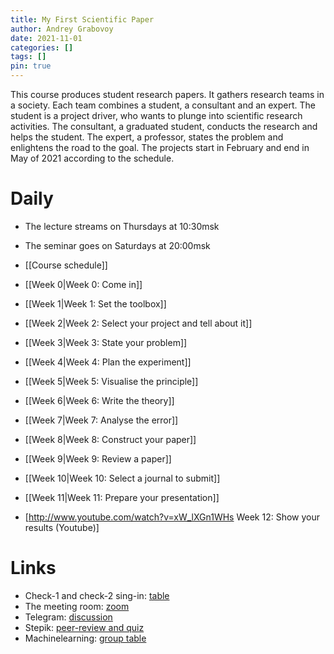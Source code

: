 ```yaml
---
title: My First Scientific Paper
author: Andrey Grabovoy
date: 2021-11-01
categories: []
tags: []
pin: true
---
```


This course produces student research papers. It gathers research teams in a society. Each team combines a student, a consultant and an expert. The student is a project driver, who wants to plunge into scientific research activities. The consultant, a graduated student, conducts the research and helps the student. The expert, a professor, states the problem and enlightens the road to the goal. The projects start in February and end in May of 2021 according to the schedule.

# Daily 

* The lecture streams on Thursdays at 10:30msk 
* The seminar goes on Saturdays at 20:00msk 

* [[Course schedule]] 
* [[Week 0|Week 0: Come in]] 
* [[Week 1|Week 1: Set the toolbox]] 
* [[Week 2|Week 2: Select your project and tell about it]] 
* [[Week 3|Week 3: State your problem]] 
* [[Week 4|Week 4: Plan the experiment]] 
* [[Week 5|Week 5: Visualise the principle]] 
* [[Week 6|Week 6: Write the theory]] 
* [[Week 7|Week 7: Analyse the error]] 
* [[Week 8|Week 8: Construct your paper]] 
* [[Week 9|Week 9: Review a paper]] 
* [[Week 10|Week 10: Select a journal to submit]] 
* [[Week 11|Week 11: Prepare your presentation]] 
* [http://www.youtube.com/watch?v=xW_lXGn1WHs Week 12: Show your results (Youtube)] 

# Links
* Check-1 and check-2 sing-in: [table](https://docs.google.com/spreadsheets/d/1g9ud_qyHJIkzHYWFRac_WmeVZ7Qv11N_OIXAzK5iOs0/edit#gid=298225191)
* The meeting room: [zoom](https://m1p.org/go_zoom)
* Telegram: [discussion](https://t.me/m1p_talk)
* Stepik: [peer-review and quiz](https://stepik.org/course/90240/syllabus)
* Machinelearning: [group table](http://www.machinelearning.ru/wiki/index.php?title=%D0%9C%D0%BE%D1%8F_%D0%BF%D0%B5%D1%80%D0%B2%D0%B0%D1%8F_%D0%BD%D0%B0%D1%83%D1%87%D0%BD%D0%B0%D1%8F_%D1%81%D1%82%D0%B0%D1%82%D1%8C%D1%8F_%28%D0%BB%D0%B5%D0%BA%D1%86%D0%B8%D0%B8_%D0%B8_%D0%BF%D1%80%D0%B0%D0%BA%D1%82%D0%B8%D0%BA%D0%B0%2C_%D0%92.%D0%92._%D0%A1%D1%82%D1%80%D0%B8%D0%B6%D0%BE%D0%B2%29/%D0%93%D1%80%D1%83%D0%BF%D0%BF%D1%8B_874%2C_821%2C_813%2C_%D0%B2%D0%B5%D1%81%D0%BD%D0%B0_2021)
